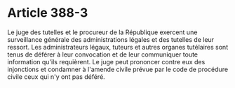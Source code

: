 # Article 388-3

Le juge des tutelles et le procureur de la République exercent une surveillance générale des administrations légales et des tutelles de leur ressort.   Les administrateurs légaux, tuteurs et autres organes tutélaires sont tenus de déférer à leur convocation et de leur communiquer toute information qu'ils requièrent.   Le juge peut prononcer contre eux des injonctions et condamner à l'amende civile prévue par le code de procédure civile ceux qui n'y ont pas déféré.